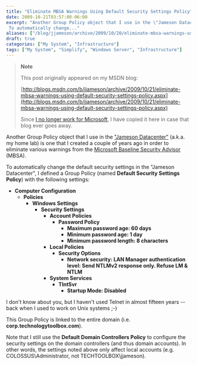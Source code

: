 ```yaml
---
title: "Eliminate MBSA Warnings Using Default Security Settings Policy"
date: 2009-10-21T03:57:00-06:00
excerpt: "Another Group Policy object that I use in the \"Jameson Datacenter\" (a.k.a. my home lab) is one that I created a couple of years ago in order to eliminate various warnings from the Microsoft Baseline Security Advisor (MBSA). 
 To automatically change..."
aliases: ["/blog/jjameson/archive/2009/10/20/eliminate-mbsa-warnings-using-default-security-settings-policy.aspx", "/blog/jjameson/archive/2009/10/21/eliminate-mbsa-warnings-using-default-security-settings-policy.aspx"]
draft: true
categories: ["My System", "Infrastructure"]
tags: ["My System", "Simplify", "Windows Server", "Infrastructure"]
---
```


> **Note**
>
> This post originally appeared on my MSDN blog:
>
> [http://blogs.msdn.com/b/jjameson/archive/2009/10/21/eliminate-mbsa-warnings-using-default-security-settings-policy.aspx](http://blogs.msdn.com/b/jjameson/archive/2009/10/21/eliminate-mbsa-warnings-using-default-security-settings-policy.aspx)
>
> Since
> [I no longer work for Microsoft](/blog/jjameson/2011/09/02/last-day-with-microsoft),
> I have copied it here in case that blog ever goes away.

Another Group Policy object that I use in the
["Jameson Datacenter"](/blog/jjameson/2009/09/14/the-jameson-datacenter) (a.k.a.
my home lab) is one that I created a couple of years ago in order to eliminate
various warnings from the
[Microsoft Baseline Security Advisor](http://technet.microsoft.com/en-us/security/cc184924.aspx)
(MBSA).

To automatically change the default security settings in the "Jameson
Datacenter", I defined a Group Policy (named **Default Security Settings
Policy**) with the following settings:

- **Computer Configuration**
  - **Policies**
    - **Windows Settings**
      - **Security Settings**
        - **Account Policies**
          - **Password Policy**
            - **Maximum password age: 60 days**
            - **Minimum password age: 1 day**
            - **Minimum password length: 8 characters**
        - **Local Policies**
          - **Security Options**
            - **Network security: LAN Manager authentication
              level: Send NTLMv2 response only. Refuse LM & NTLM**
        - **System Services**
          - **TlntSvr**
            - **Startup Mode: Disabled**

I don't know about you, but I haven't used Telnet in almost fifteen years --
back when I used to work on Unix systems ;-)

This Group Policy is linked to the entire domain (i.e.
**corp.technologytoolbox.com**).

Note that I still use the **Default Domain Controllers Policy** to configure the
security settings on the domain controllers (and thus domain accounts). In other
words, the settings noted above only affect local accounts (e.g.
COLOSSUS\Administrator, not TECHTOOLBOX\jjameson).

